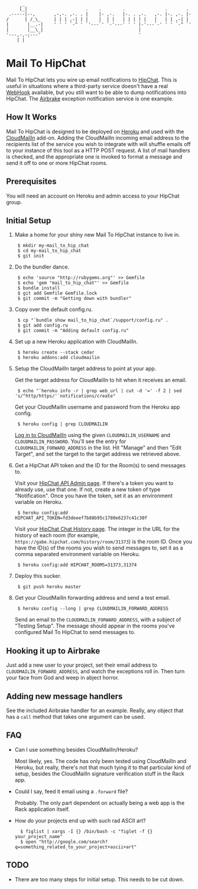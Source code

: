           _
         [_|                      .    .        .               .       .  
     .-----|--,       ,-,-. ,-. . |    |- ,-.   |-. . ,-.   ,-. |-. ,-. |- 
    /      | /_\_     | | | ,-| | |    |  | |   | | | | |   |   | | ,-| |  
    |       |__.-|    ' ' ' `-^ ' `'---`' `-'---' ' ' |-'---`-' ' ' `-^ `' 
    |       |__\_|                                    |                    
    '---,-,-;---'                                     '                    
        | |
        
# Mail To HipChat

Mail To HipChat lets you wire up email notifications to [HipChat](http://hipchat.com/r/30ad1). This is useful in situations where a third-party service doesn't have a real [WebHook](http://www.webhooks.org/) available, but you still want to be able to dump notifications into HipChat. The [Airbrake](http://airbrake.io) exception notification service is one example.

## How It Works

Mail To HipChat is designed to be deployed on [Heroku](http://heroku.com) and used with the [CloudMailIn](http://cloudmailin.com/) add-on. Adding the CloudMailIn incoming email address to the recipients list of the service you wish to integrate with will shuffle emails off to your instance of this tool as a HTTP POST request. A list of mail handlers is checked, and the appropriate one is invoked to format a message and send it off to one or more HipChat rooms.

## Prerequisites

You will need an account on Heroku and admin access to your HipChat group. 

## Initial Setup

1. Make a home for your shiny new Mail To HipChat instance to live in.

        $ mkdir my-mail_to_hip_chat
        $ cd my-mail_to_hip_chat
        $ git init 
    
2. Do the bundler dance.

        $ echo 'source "http://rubygems.org"' >> Gemfile
        $ echo 'gem "mail_to_hip_chat"' >> Gemfile
        $ bundle install
        $ git add Gemfile Gemfile.lock
        $ git commit -m "Getting down with bundler"
    
3. Copy over the default config.ru.

        $ cp "`bundle show mail_to_hip_chat`/support/config.ru" .
        $ git add config.ru
        $ git commit -m "Adding default config.ru"

4. Set up a new Heroku application with CloudMailIn.
  
        $ heroku create --stack cedar
        $ heroku addons:add cloudmailin

5. Setup the CloudMailIn target address to point at your app.
    
    Get the target address for CloudMailIn to hit when it receives an email.
    
        $ echo "`heroku info -r | grep web_url | cut -d '=' -f 2 | sed 's/^http/https/'`notifications/create"
    
    Get your CloudMailIn username and password from the Heroku app config.
    
        $ heroku config | grep CLOUDMAILIN

    [Log in to CloudMailIn](https://cloudmailin.com/users/sign_in) using the given `CLOUDMAILIN_USERNAME` and `CLOUDMAILIN_PASSWORD`. You'll see the entry for `CLOUDMAILIN_FORWARD_ADDRESS` in the list. Hit "Manage" and then "Edit Target", and set the target to the target address we retrieved above.
    
6. Get a HipChat API token and the ID for the Room(s) to send messages to.
  
    Visit your [HipChat API Admin page](http://hipchat.com/group_admin/api). If there's a token you want to already use, use that one. If not, create a new token of type "Notification". Once you have the token, set it as an environment variable on Heroku.
  
        $ heroku config:add HIPCHAT_API_TOKEN=fd3deeef7b88b95c1780e6237c41c30f

    Visit your [HipChat Chat History page](https://hipchat.com/history). The integer in the URL for the history of each room (for example, `https://gabe.hipchat.com/history/room/31373`) is the room ID. Once you have the ID(s) of the rooms you wish to send messages to, set it as a comma separated environment variable on Heroku.
  
        $ heroku config:add HIPCHAT_ROOMS=31373,31374

7. Deploy this sucker.

        $ git push heroku master
    
8. Get your CloudMailIn forwarding address and send a test email.

        $ heroku config --long | grep CLOUDMAILIN_FORWARD_ADDRESS
    
    Send an email to the `CLOUDMAILIN_FORWARD_ADDRESS`, with a subject of "Testing Setup". The message should appear in the rooms you've configured Mail To HipChat to send messages to.

## Hooking it up to Airbrake

Just add a new user to your project, set their email address to `CLOUDMAILIN_FORWARD_ADDRESS`, and watch the exceptions roll in. Then turn your face from God and weep in abject horror.

## Adding new message handlers

See the included Airbrake handler for an example. Really, any object that has a `call` method that takes one argument can be used.

## FAQ

* Can I use something besides CloudMailIn/Heroku?
  
    Most likely, yes. The code has only been tested using CloudMailIn and Heroku, but really, there's not that much tying it to that particular kind of setup, besides the CloudMailIn signature verification stuff in the Rack app.
    
* Could I say, feed it email using a `.forward` file?

    Probably. The only part dependent on actually being a web app is the Rack application itself.
    
* How do your projects end up with such rad ASCII art?

        $ figlist | xargs -I {} /bin/bash -c "figlet -f {} your_project_name"
        $ open "http://google.com/search?q=something_related_to_your_project+ascii+art"
        
## TODO

* There are too many steps for initial setup. This needs to be cut down.